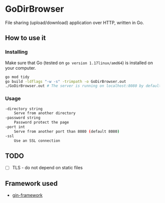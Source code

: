 # GoDirBrowser

File sharing (upload/download) application over HTTP, written in Go.

## How to use it

### Installing

Make sure that Go (tested on `go version 1.17linux/amd64`) is installed on your computer.
```sh
go mod tidy
go build -ldflags "-w -s" -trimpath -o GoDirBrowser.out
./GoDirBrowser.out # The server is running on localhost:8080 by default.
```

### Usage

```sh
-directory string
    Serve from another directory
-password string
    Password protect the page
-port int
    Serve from another port than 8080 (default 8080)
-ssl
    Use an SSL connection
```

## TODO

+ [ ] TLS - do not depend on static files


## Framework used

* [gin-framework](https://github.com/gin-gonic/gin)

